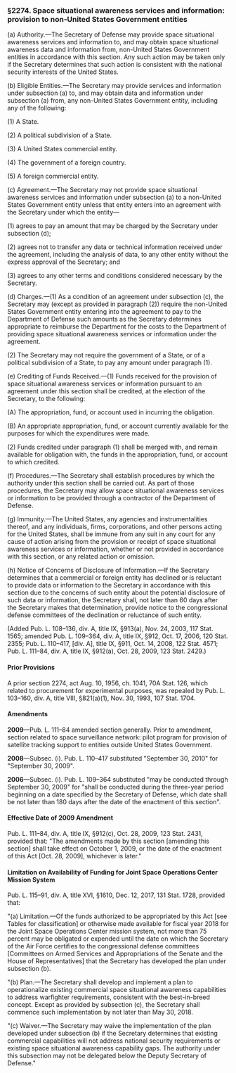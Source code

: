 ### §2274. Space situational awareness services and information: provision to non-United States Government entities ###

(a) Authority.—The Secretary of Defense may provide space situational awareness services and information to, and may obtain space situational awareness data and information from, non-United States Government entities in accordance with this section. Any such action may be taken only if the Secretary determines that such action is consistent with the national security interests of the United States.

(b) Eligible Entities.—The Secretary may provide services and information under subsection (a) to, and may obtain data and information under subsection (a) from, any non-United States Government entity, including any of the following:

(1) A State.

(2) A political subdivision of a State.

(3) A United States commercial entity.

(4) The government of a foreign country.

(5) A foreign commercial entity.

(c) Agreement.—The Secretary may not provide space situational awareness services and information under subsection (a) to a non-United States Government entity unless that entity enters into an agreement with the Secretary under which the entity—

(1) agrees to pay an amount that may be charged by the Secretary under subsection (d);

(2) agrees not to transfer any data or technical information received under the agreement, including the analysis of data, to any other entity without the express approval of the Secretary; and

(3) agrees to any other terms and conditions considered necessary by the Secretary.

(d) Charges.—(1) As a condition of an agreement under subsection (c), the Secretary may (except as provided in paragraph (2)) require the non-United States Government entity entering into the agreement to pay to the Department of Defense such amounts as the Secretary determines appropriate to reimburse the Department for the costs to the Department of providing space situational awareness services or information under the agreement.

(2) The Secretary may not require the government of a State, or of a political subdivision of a State, to pay any amount under paragraph (1).

(e) Crediting of Funds Received.—(1) Funds received for the provision of space situational awareness services or information pursuant to an agreement under this section shall be credited, at the election of the Secretary, to the following:

(A) The appropriation, fund, or account used in incurring the obligation.

(B) An appropriate appropriation, fund, or account currently available for the purposes for which the expenditures were made.

(2) Funds credited under paragraph (1) shall be merged with, and remain available for obligation with, the funds in the appropriation, fund, or account to which credited.

(f) Procedures.—The Secretary shall establish procedures by which the authority under this section shall be carried out. As part of those procedures, the Secretary may allow space situational awareness services or information to be provided through a contractor of the Department of Defense.

(g) Immunity.—The United States, any agencies and instrumentalities thereof, and any individuals, firms, corporations, and other persons acting for the United States, shall be immune from any suit in any court for any cause of action arising from the provision or receipt of space situational awareness services or information, whether or not provided in accordance with this section, or any related action or omission.

(h) Notice of Concerns of Disclosure of Information.—If the Secretary determines that a commercial or foreign entity has declined or is reluctant to provide data or information to the Secretary in accordance with this section due to the concerns of such entity about the potential disclosure of such data or information, the Secretary shall, not later than 60 days after the Secretary makes that determination, provide notice to the congressional defense committees of the declination or reluctance of such entity.

(Added Pub. L. 108–136, div. A, title IX, §913(a), Nov. 24, 2003, 117 Stat. 1565; amended Pub. L. 109–364, div. A, title IX, §912, Oct. 17, 2006, 120 Stat. 2355; Pub. L. 110–417, [div. A], title IX, §911, Oct. 14, 2008, 122 Stat. 4571; Pub. L. 111–84, div. A, title IX, §912(a), Oct. 28, 2009, 123 Stat. 2429.)

#### Prior Provisions ####

A prior section 2274, act Aug. 10, 1956, ch. 1041, 70A Stat. 126, which related to procurement for experimental purposes, was repealed by Pub. L. 103–160, div. A, title VIII, §821(a)(1), Nov. 30, 1993, 107 Stat. 1704.

#### Amendments ####

**2009**—Pub. L. 111–84 amended section generally. Prior to amendment, section related to space surveillance network: pilot program for provision of satellite tracking support to entities outside United States Government.

**2008**—Subsec. (i). Pub. L. 110–417 substituted "September 30, 2010" for "September 30, 2009".

**2006**—Subsec. (i). Pub. L. 109–364 substituted "may be conducted through September 30, 2009" for "shall be conducted during the three-year period beginning on a date specified by the Secretary of Defense, which date shall be not later than 180 days after the date of the enactment of this section".

#### Effective Date of 2009 Amendment ####

Pub. L. 111–84, div. A, title IX, §912(c), Oct. 28, 2009, 123 Stat. 2431, provided that: "The amendments made by this section [amending this section] shall take effect on October 1, 2009, or the date of the enactment of this Act [Oct. 28, 2009], whichever is later."

#### Limitation on Availability of Funding for Joint Space Operations Center Mission System ####

Pub. L. 115–91, div. A, title XVI, §1610, Dec. 12, 2017, 131 Stat. 1728, provided that:

"(a) Limitation.—Of the funds authorized to be appropriated by this Act [see Tables for classification] or otherwise made available for fiscal year 2018 for the Joint Space Operations Center mission system, not more than 75 percent may be obligated or expended until the date on which the Secretary of the Air Force certifies to the congressional defense committees [Committees on Armed Services and Appropriations of the Senate and the House of Representatives] that the Secretary has developed the plan under subsection (b).

"(b) Plan.—The Secretary shall develop and implement a plan to operationalize existing commercial space situational awareness capabilities to address warfighter requirements, consistent with the best-in-breed concept. Except as provided by subsection (c), the Secretary shall commence such implementation by not later than May 30, 2018.

"(c) Waiver.—The Secretary may waive the implementation of the plan developed under subsection (b) if the Secretary determines that existing commercial capabilities will not address national security requirements or existing space situational awareness capability gaps. The authority under this subsection may not be delegated below the Deputy Secretary of Defense."
